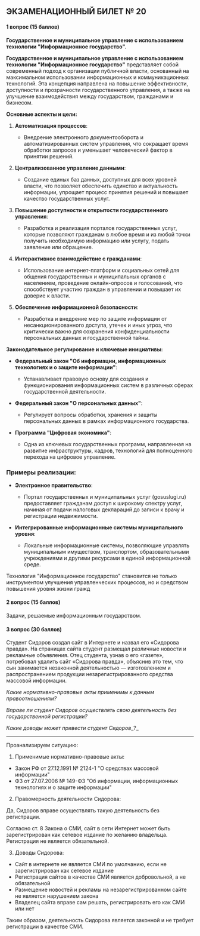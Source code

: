 ## ЭКЗАМЕНАЦИОННЫЙ БИЛЕТ № 20
#### 1 вопрос (15 баллов)
**Государственное и муниципальное управление с использованием технологии "Информационное государство".**

**Государственное и муниципальное управление с использованием технологии "Информационное государство"** представляет собой современный подход к организации публичной власти, основанный на максимальном использовании информационных и коммуникационных технологий. Эта концепция направлена на повышение эффективности, доступности и прозрачности государственного управления, а также на улучшение взаимодействия между государством, гражданами и бизнесом.

**Основные аспекты и цели:**

1. **Автоматизация процессов**:
   - Внедрение электронного документооборота и автоматизированных систем управления, что сокращает время обработки запросов и уменьшает человеческий фактор в принятии решений.

2. **Централизованное управление данными**:
   - Создание единых баз данных, доступных для всех уровней власти, что позволяет обеспечить единство и актуальность информации, упрощает процесс принятия решений и повышает качество государственных услуг.

3. **Повышение доступности и открытости государственного управления**:
   - Разработка и реализация порталов государственных услуг, которые позволяют гражданам в любое время и из любой точки получить необходимую информацию или услугу, подать заявление или обращение.

4. **Интерактивное взаимодействие с гражданами**:
   - Использование интернет-платформ и социальных сетей для общения государственных и муниципальных органов с населением, проведение онлайн-опросов и голосований, что способствует участию граждан в управлении и повышает их доверие к власти.

5. **Обеспечение информационной безопасности**:
   - Разработка и внедрение мер по защите информации от несанкционированного доступа, утечек и иных угроз, что критически важно для сохранения конфиденциальности персональных данных и государственной тайны.

**Законодательное регулирование и ключевые инициативы:**

- **Федеральный закон "Об информации, информационных технологиях и о защите информации"**:
  - Устанавливает правовую основу для создания и функционирования информационных систем в различных сферах государственной деятельности.

- **Федеральный закон "О персональных данных"**:
  - Регулирует вопросы обработки, хранения и защиты персональных данных в рамках информационного государства.

- **Программа "Цифровая экономика"**:
  - Одна из ключевых государственных программ, направленная на развитие инфраструктуры, кадров, технологий для полноценного перехода на цифровое управление.

### Примеры реализации:

- **Электронное правительство**:
  - Портал государственных и муниципальных услуг (gosuslugi.ru) предоставляет гражданам доступ к широкому спектру услуг, начиная от подачи налоговых деклараций до записи к врачу и регистрации недвижимости.

- **Интегрированные информационные системы муниципального уровня**:
  - Локальные информационные системы, позволяющие управлять муниципальным имуществом, транспортом, образовательными учреждениями и другими ресурсами в единой информационной среде.

Технология "Информационное государство" становится не только инструментом улучшения управленческих процессов, но и средством повышения уровня жизни гражд

#### 2 вопрос (15 баллов)
Задачи, решаемые информационным государством.

#### 3 вопрос (30 баллов)
Студент Сидоров создал сайт в Интернете и назвал его «Сидорова правда». На страницах сайта студент размещал различные новости и рекламные объявления. Отец студента, узнав о его «газете», потребовал удалить сайт «Сидорова правда», объяснив это тем, что сын занимается незаконной деятельностью — изготовлением и распространением продукции незарегистрированного средства массовой информации.

_Какие нормативно-правовые акты применимы к данным правоотношениям?_

_Вправе ли студент Сидоров осуществлять свою деятельность без государственной регистрации?_

_Какие доводы может привести студент Сидоров__?_


---
Проанализируем ситуацию:

1. Применимые нормативно-правовые акты:
- Закон РФ от 27.12.1991 № 2124-1 "О средствах массовой информации"
- ФЗ от 27.07.2006 № 149-ФЗ "Об информации, информационных технологиях и о защите информации"

2. Правомерность деятельности Сидорова:

Да, Сидоров вправе осуществлять такую деятельность без регистрации. 

Согласно ст. 8 Закона о СМИ, сайт в сети Интернет может быть зарегистрирован как сетевое издание по желанию владельца. Регистрация не является обязательной.

3. Доводы Сидорова:

- Сайт в интернете не является СМИ по умолчанию, если не зарегистрирован как сетевое издание
- Регистрация сайтов в качестве СМИ является добровольной, а не обязательной
- Размещение новостей и рекламы на незарегистрированном сайте не является нарушением закона
- Владелец сайта вправе сам решать, регистрировать его как СМИ или нет

Таким образом, деятельность Сидорова является законной и не требует регистрации в качестве СМИ.